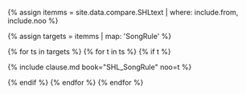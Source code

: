 

<!--원문인용 시작. 상위에서 from, noo 지정 필요-->

{% assign itemms = site.data.compare.SHLtext | where: include.from, include.noo %}

{% assign targets = itemms | map: 'SongRule' %}

{% for ts in targets %}
{% for t in ts %}
{% if t %}

{% include clause.md book="SHL_SongRule" noo=t %}

{% endif %}
{% endfor %}
{% endfor %}

<!--원문인용 끝-->
